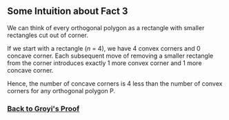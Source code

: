 ## Some Intuition about Fact 3

We can think of every orthogonal polygon as a rectangle with smaller rectangles cut out of corner.

If we start with a rectangle (*n* = 4), we have 4 convex corners and 0 concave corner. 
Each subsequent move of removing a smaller rectangle from the corner introduces exactly 1 more convex corner and 1 more concave corner. 

Hence, the number of concave corners is 4 less than the number of convex corners for any orthogonal polygon P. 

### [Back to Groyi's Proof](gyori.md)
